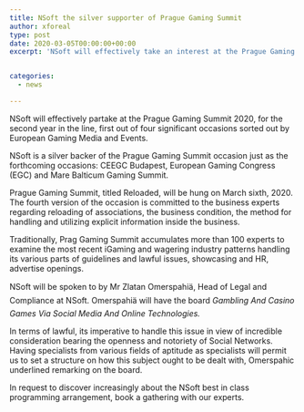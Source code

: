 ```yaml
---
title: NSoft the silver supporter of Prague Gaming Summit
author: xforeal 
type: post
date: 2020-03-05T00:00:00+00:00
excerpt: 'NSoft will effectively take an interest at the Prague Gaming Summit 2020, for the second year in the line, first out of four significant occasions sorted out by European Gaming Media and Events '


categories:
  - news

---
```

NSoft will effectively partake at the Prague Gaming Summit 2020, for the second year in the line, first out of four significant occasions sorted out by European Gaming Media and Events. 

NSoft is a silver backer of the Prague Gaming Summit occasion just as the forthcoming occasions: CEEGC Budapest, European Gaming Congress (EGC) and Mare Balticum Gaming Summit. 

Prague Gaming Summit, titled Reloaded, will be hung on March sixth, 2020. The fourth version of the occasion is committed to the business experts regarding reloading of associations, the business condition, the method for handling and utilizing explicit information inside the business. 

Traditionally, Prag Gaming Summit accumulates more than 100 experts to examine the most recent iGaming and wagering industry patterns handling its various parts of guidelines and lawful issues, showcasing and HR, advertise openings. 

NSoft will be spoken to by Mr Zlatan Omerspahiä, Head of Legal and Compliance at NSoft. Omerspahiä will have the board  _Gambling And Casino Games Via Social Media And Online Technologies._ 

In terms of lawful, its imperative to handle this issue in view of incredible consideration bearing the openness and notoriety of Social Networks. Having specialists from various fields of aptitude as specialists will permit us to set a structure on how this subject ought to be dealt with, Omerspahic underlined remarking on the board. 

In request to discover increasingly about the NSoft best in class programming arrangement, book a gathering with our experts.